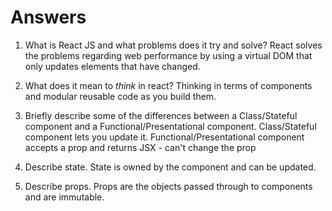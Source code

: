# Answers

1.  What is React JS and what problems does it try and solve?
    React solves the problems regarding web performance by using a virtual DOM that only updates elements that have changed.
1.  What does it mean to _think_ in react?
    Thinking in terms of components and modular reusable code as you build them.
1.  Briefly describe some of the differences between a Class/Stateful component and a Functional/Presentational component.
    Class/Stateful component lets you update it. Functional/Presentational component accepts a prop and returns JSX - can't change the prop

1.  Describe state.
    State is owned by the component and can be updated.
1.  Describe props.
    Props are the objects passed through to components and are immutable.
